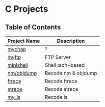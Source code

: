 # C Projects

## Table of Contents

| Project Name | Description |
| -----------  | ----------- |
| [mychap](./mychap) | ? |
| [myftp](./myftp) | FTP Server|
| [minishell](./minishell)  | Shell tsch-based |
| [nm/objdump](./nm_objdump) | Recode nm & objdump |
| [ftrace](./ftrace) | Recode ftrace |
| [strace](./strace) | Recode strace |
| [my_ls](./myls) | Recode ls |